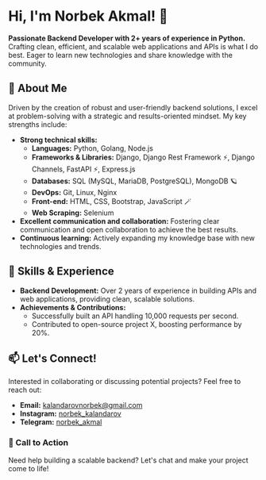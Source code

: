 # Hi, I'm Norbek Akmal! 🚀

**Passionate Backend Developer with 2+ years of experience in Python.** Crafting clean, efficient, and scalable web applications and APIs is what I do best. Eager to learn new technologies and share knowledge with the community.

## 🌟 About Me

Driven by the creation of robust and user-friendly backend solutions, I excel at problem-solving with a strategic and results-oriented mindset. My key strengths include:

- **Strong technical skills:**
  - **Languages:** Python, Golang, Node.js
  - **Frameworks & Libraries:** Django, Django Rest Framework ⚡, Django Channels, FastAPI ⚡️, Express.js
  - **Databases:** SQL (MySQL, MariaDB, PostgreSQL), MongoDB 🪐
  - **DevOps:** Git, Linux, Nginx
  - **Front-end:** HTML, CSS, Bootstrap, JavaScript 🪄
  - **Web Scraping:** Selenium
- **Excellent communication and collaboration:** Fostering clear communication and open collaboration to achieve the best results.
- **Continuous learning:** Actively expanding my knowledge base with new technologies and trends.

## 💼 Skills & Experience

- **Backend Development:** Over 2 years of experience in building APIs and web applications, providing clean, scalable solutions.
- **Achievements & Contributions:**
  - Successfully built an API handling 10,000 requests per second.
  - Contributed to open-source project X, boosting performance by 20%.

## 📫 Let's Connect!

Interested in collaborating or discussing potential projects? Feel free to reach out:

- **Email:** [kalandarovnorbek@gmail.com](mailto:kalandarovnorbek@gmail.com)
- **Instagram:** [norbek_kalandarov](https://www.instagram.com/norbek_kalandarov/)
- **Telegram:** [norbek_akmal](https://t.me/norbek_akmal)

### 📢 Call to Action

Need help building a scalable backend? Let's chat and make your project come to life!
